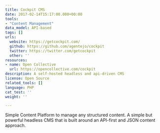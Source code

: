 ```yaml
---
title: Cockpit CMS
date: 2017-02-14T15:17:00.000+00:00
tools:
- "Content Management"
data_model: API-based
tags: []
urls:
  website: https://getcockpit.com/
  github: https://github.com/agentejo/cockpit
  twitter: https://twitter.com/getcockpit
  other: ''
resources:
- name: Open Collective
  url: https://opencollective.com/cockpit
description: A self-hosted headless and api-driven CMS
license: Open Source
related_tools: []
language: PHP
cat_test: ''
weight: ''

---
```

Simple Content Platform to manage any structured content. A simple but powerful headless CMS that is built around an API-first and JSON content approach.
